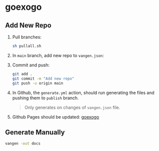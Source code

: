 # goexogo

## Add New Repo

1. Pull branches:

   ```sh
   sh pullall.sh
   ```

2. In `main` branch, add new repo to `vangen.json`:

3. Commit and push:

   ```sh
   git add .
   git commit -m "Add new repo"
   git push -u origin main
   ```

4. In Github, the `generate.yml` action, should run generating the files and pushing them to `publish` branch.

   > Only generates on changes of `vangen.json` file.

5. Github Pages should be updated: [goexogo](https://go.goexogo.com/)

## Generate Manually

```sh
vangen -out docs
```
